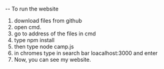 
-- To run the website 
   1. download files from github
   2. open cmd.
   3. go to address of the files in cmd
   4. type npm install
   5. then type node camp.js
   6. in chromes type in search bar loacalhost:3000 and enter
   7. Now, you can see my website.
   
       
